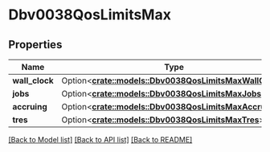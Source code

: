 # Dbv0038QosLimitsMax

## Properties

Name | Type | Description | Notes
------------ | ------------- | ------------- | -------------
**wall_clock** | Option<[**crate::models::Dbv0038QosLimitsMaxWallClock**](dbv0_0_38_qos_limits_max_wall_clock.md)> |  | [optional]
**jobs** | Option<[**crate::models::Dbv0038QosLimitsMaxJobs**](dbv0_0_38_qos_limits_max_jobs.md)> |  | [optional]
**accruing** | Option<[**crate::models::Dbv0038QosLimitsMaxAccruing**](dbv0_0_38_qos_limits_max_accruing.md)> |  | [optional]
**tres** | Option<[**crate::models::Dbv0038QosLimitsMaxTres**](dbv0_0_38_qos_limits_max_tres.md)> |  | [optional]

[[Back to Model list]](../README.md#documentation-for-models) [[Back to API list]](../README.md#documentation-for-api-endpoints) [[Back to README]](../README.md)


